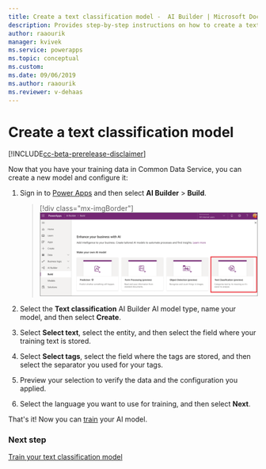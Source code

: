 ```yaml
---
title: Create a text classification model -  AI Builder | Microsoft Docs
description: Provides step-by-step instructions on how to create a text classification model
author: raaourik 
manager: kvivek
ms.service: powerapps
ms.topic: conceptual
ms.custom: 
ms.date: 09/06/2019
ms.author: raaourik 
ms.reviewer: v-dehaas
---
```


# Create a text classification model

[!INCLUDE[cc-beta-prerelease-disclaimer](./includes/cc-beta-prerelease-disclaimer.md)]

Now that you have your training data in Common Data Service, you can create a new model and configure it:

1. Sign in to [Power Apps](https://make.powerapps.com/) and then select **AI Builder** > **Build**.

    > [!div class="mx-imgBorder"]
    > ![Build text classification model screen](media/build-text-classification-model.png "Build text classification model screen")

2. Select the **Text classification** AI Builder AI model type, name your model, and then select **Create**.
3. Select **Select text**, select the entity, and then select the field where your training text is stored.
4. Select **Select tags**, select the field where the tags are stored, and then select the separator you used for your tags.
5. Preview your selection to verify the data and the configuration you applied.
6. Select the language you want to use for training, and then select **Next**.

That's it! Now you can [train](train-text-classification-model.md) your AI model.

### Next step

[Train your text classification model](train-text-classification-model.md)
